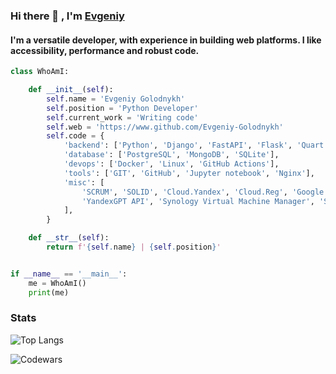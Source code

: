 ### Hi there 👋 , I'm [Evgeniy](https://www.github.com/Evgeniy-Golodnykh)

#### I'm a versatile developer, with experience in building web platforms. I like accessibility, performance and robust code.

```python
class WhoAmI:

    def __init__(self):
        self.name = 'Evgeniy Golodnykh'
        self.position = 'Python Developer'
        self.current_work = 'Writing code'
        self.web = 'https://www.github.com/Evgeniy-Golodnykh'
        self.code = {
            'backend': ['Python', 'Django', 'FastAPI', 'Flask', 'Quart'],
            'database': ['PostgreSQL', 'MongoDB', 'SQLite'],
            'devops': ['Docker', 'Linux', 'GitHub Actions'],
            'tools': ['GIT', 'GitHub', 'Jupyter notebook', 'Nginx'],
            'misc': [
                'SCRUM', 'SOLID', 'Cloud.Yandex', 'Cloud.Reg', 'Google API', 'ChatGPT API',
                'YandexGPT API', 'Synology Virtual Machine Manager', 'Synology Container Manager'
            ],
        }

    def __str__(self):
        return f'{self.name} | {self.position}'


if __name__ == '__main__':
    me = WhoAmI()
    print(me)
```
>
>>
### Stats  
![Top Langs](https://github-readme-stats.vercel.app/api/top-langs/?username=Evgeniy-Golodnykh&layout=compact&show_icons=true&theme=dark)  
>
![Codewars](https://www.codewars.com/users/Evgeniy-Golodnykh/badges/small)  
